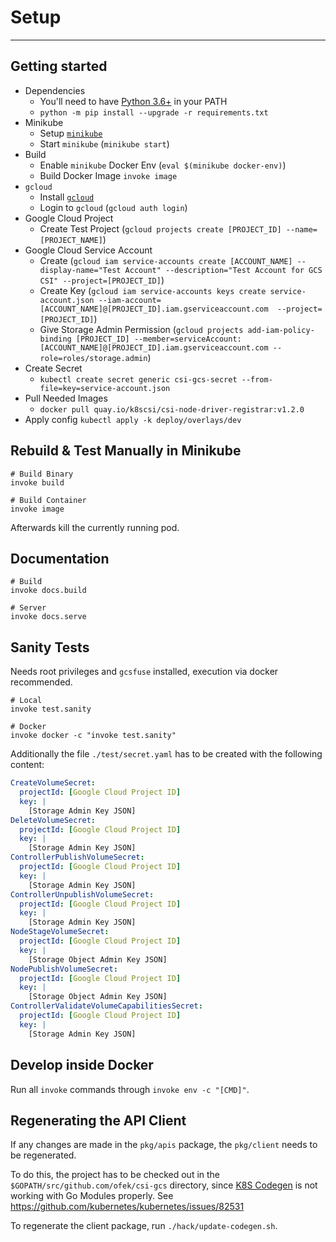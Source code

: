 # Setup

-----

## Getting started

* Dependencies
    - You'll need to have [Python 3.6+](https://www.python.org/downloads/) in your PATH
    - `python -m pip install --upgrade -r requirements.txt`
* Minikube
    - Setup [`minikube`](https://kubernetes.io/docs/tasks/tools/install-minikube/#installing-minikube)
    - Start `minikube` (`minikube start`)
* Build
    - Enable `minikube` Docker Env (`eval $(minikube docker-env)`)
    - Build Docker Image `invoke image`
* `gcloud`
    - Install [`gcloud`](https://cloud.google.com/sdk/install)
    - Login to `gcloud` (`gcloud auth login`)
* Google Cloud Project
    - Create Test Project (`gcloud projects create [PROJECT_ID] --name=[PROJECT_NAME]`)
* Google Cloud Service Account
    - Create (`gcloud iam service-accounts create [ACCOUNT_NAME] --display-name="Test Account" --description="Test Account for GCS CSI" --project=[PROJECT_ID]`)
    - Create Key (`gcloud iam service-accounts keys create service-account.json --iam-account=[ACCOUNT_NAME]@[PROJECT_ID].iam.gserviceaccount.com  --project=[PROJECT_ID]`)
    - Give Storage Admin Permission (`gcloud projects add-iam-policy-binding [PROJECT_ID] --member=serviceAccount:[ACCOUNT_NAME]@[PROJECT_ID].iam.gserviceaccount.com --role=roles/storage.admin`)
* Create Secret
    - `kubectl create secret generic csi-gcs-secret --from-file=key=service-account.json`
* Pull Needed Images
    - `docker pull quay.io/k8scsi/csi-node-driver-registrar:v1.2.0`
* Apply config `kubectl apply -k deploy/overlays/dev`

## Rebuild & Test Manually in Minikube

```console
# Build Binary
invoke build

# Build Container
invoke image
```

Afterwards kill the currently running pod.

## Documentation

```console
# Build
invoke docs.build

# Server
invoke docs.serve
```


## Sanity Tests

Needs root privileges and `gcsfuse` installed, execution via docker recommended.

```console
# Local
invoke test.sanity

# Docker
invoke docker -c "invoke test.sanity"
```

Additionally the file `./test/secret.yaml` has to be created with the following content:

```yml
CreateVolumeSecret:
  projectId: [Google Cloud Project ID]
  key: |
    [Storage Admin Key JSON]
DeleteVolumeSecret:
  projectId: [Google Cloud Project ID]
  key: |
    [Storage Admin Key JSON]
ControllerPublishVolumeSecret:
  projectId: [Google Cloud Project ID]
  key: |
    [Storage Admin Key JSON]
ControllerUnpublishVolumeSecret:
  projectId: [Google Cloud Project ID]
  key: |
    [Storage Admin Key JSON]
NodeStageVolumeSecret:
  projectId: [Google Cloud Project ID]
  key: |
    [Storage Object Admin Key JSON]
NodePublishVolumeSecret:
  projectId: [Google Cloud Project ID]
  key: |
    [Storage Object Admin Key JSON]
ControllerValidateVolumeCapabilitiesSecret:
  projectId: [Google Cloud Project ID]
  key: |
    [Storage Admin Key JSON]
```

## Develop inside Docker

Run all `invoke` commands through `invoke env -c "[CMD]"`.

## Regenerating the API Client

If any changes are made in the `pkg/apis` package, the `pkg/client` needs to be regenerated.

To do this, the project has to be checked out in the `$GOPATH/src/github.com/ofek/csi-gcs` directory, since [K8S Codegen](https://github.com/kubernetes/code-generator) is not working with Go Modules properly. See https://github.com/kubernetes/kubernetes/issues/82531

To regenerate the client package, run `./hack/update-codegen.sh`.

